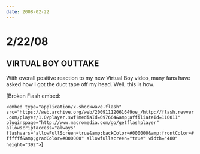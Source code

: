 ```yaml
---
date: 2008-02-22
---
```

# 2/22/08

## VIRTUAL BOY OUTTAKE

With overall positive reaction to my new Virtual Boy video, many fans have asked how I got the duct tape off my head. Well, this is how.

[Broken Flash embed:

`<embed type="application/x-shockwave-flash" src="https://web.archive.org/web/20091112061649oe_/http://flash.revver.com/player/1.0/player.swf?mediaId=697664&amp;affiliateId=110011" pluginspage="http://www.macromedia.com/go/getflashplayer" allowscriptaccess="always" flashvars="allowFullScreen=true&amp;backColor=#000000&amp;frontColor=#ffffff&amp;gradColor=#000000" allowfullscreen="true" width="480" height="392">`]